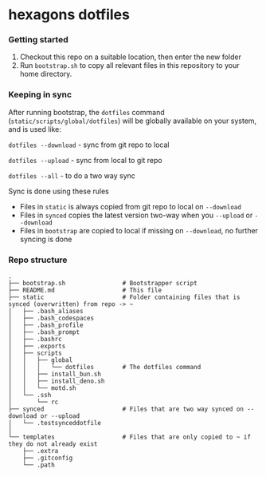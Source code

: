 # hexagons dotfiles

### Getting started

1. Checkout this repo on a suitable location, then enter the new folder
2. Run `bootstrap.sh` to copy all relevant files in this repository to your home directory.

### Keeping in sync

After running bootstrap, the `dotfiles` command (`static/scripts/global/dotfiles`) will be globally available on your system, and is used like:

`dotfiles --download` - sync from git repo to local

`dotfiles --upload` - sync from local to git repo

`dotfiles --all` - to do a two way sync

Sync is done using these rules 

*   Files in `static` is always copied from git repo to local on `--download`
*   Files in `synced` copies the latest version two-way when you `--upload` or `--download`
*   Files in `bootstrap` are copied to local if missing on `--download`, no further syncing is done

### Repo structure

```
.
├── bootstrap.sh                # Bootstrapper script
├── README.md                   # This file
├── static                      # Folder containing files that is synced (overwritten) from repo -> ~
│   ├── .bash_aliases
│   ├── .bash_codespaces
│   ├── .bash_profile
│   ├── .bash_prompt
│   ├── .bashrc
│   ├── .exports
│   ├── scripts
│   │   ├── global
│   │   │   └── dotfiles        # The dotfiles command
│   │   ├── install_bun.sh
│   │   ├── install_deno.sh
│   │   └── motd.sh
│   └── .ssh
│       └── rc
├── synced                      # Files that are two way synced on --download or --upload
│   └── .testsynceddotfile
│
└── templates                   # Files that are only copied to ~ if they do not already exist
    ├── .extra                  
    ├── .gitconfig
    └── .path
```
